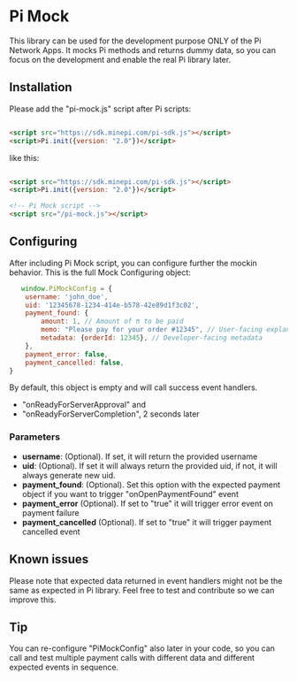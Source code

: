 # Pi Mock

This library can be used for the development purpose ONLY of the Pi Network Apps. It mocks Pi methods and returns dummy
data, so you can focus on the development and enable the real Pi library later.

## Installation

Please add the "pi-mock.js" script after Pi scripts:

```html

<script src="https://sdk.minepi.com/pi-sdk.js"></script>
<script>Pi.init({version: "2.0"})</script>
```

like this:

```html

<script src="https://sdk.minepi.com/pi-sdk.js"></script>
<script>Pi.init({version: "2.0"})</script>

<!-- Pi Mock script -->
<script src="/pi-mock.js"></script>
```

## Configuring

After including Pi Mock script, you can configure further the mockin behavior. This is the full Mock Configuring object:

```javascript
   window.PiMockConfig = {
    username: 'john_doe',
    uid: '12345678-1234-414e-b578-42e89d1f3c02',
    payment_found: {
        amount: 1, // Amount of π to be paid
        memo: "Please pay for your order #12345", // User-facing explanation of the payment
        metadata: {orderId: 12345}, // Developer-facing metadata
    },
    payment_error: false,
    payment_cancelled: false,
}
```

By default, this object is empty and will call success event handlers.
- "onReadyForServerApproval" and
- "onReadyForServerCompletion", 2 seconds later

### Parameters

- **username**: (Optional). If set, it will return the provided username
- **uid**: (Optional). If set it will always return the provided uid, if not, it will always generate new uid.
- **payment_found**: (Optional). Set this option with the expected payment object if you want to trigger "onOpenPaymentFound" event
- **payment_error** (Optional). If set to "true" it will trigger error event on payment failure
- **payment_cancelled** (Optional). If set to "true" it will trigger payment cancelled event

## Known issues
Please note that expected data returned in event handlers might not be the same as expected in Pi library. Feel free to test and contribute so we can improve this.

## Tip
You can re-configure "PiMockConfig" also later in your code, so you can call and test multiple payment calls with different data and different expected events in sequence.